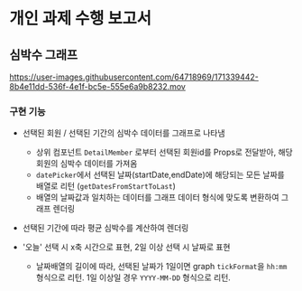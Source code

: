 # 개인 과제 수행 보고서
## 심박수 그래프
https://user-images.githubusercontent.com/64718969/171339442-8b4e11dd-536f-4e1f-bc5e-555e6a9b8232.mov

### 구현 기능
- 선택된 회원 / 선택된 기간의 심박수 데이터를 그래프로 나타냄
    - 상위 컴포넌트 `DetailMember` 로부터 선택된 회원id를 Props로 전달받아, 해당회원의 심박수 데이터를 가져옴
    - `datePicker`에서 선택된 날짜(startDate,endDate)에 해당되는 모든 날짜를 배열로 리턴 (`getDatesFromStartToLast`)
    - 배열의 날짜값과 일치하는 데이터를 그래프 데이터 형식에 맞도록 변환하여 그래프 렌더링

- 선택된 기간에 따라 평균 심박수를 계산하여 렌더링

- '오늘' 선택 시 x축 시간으로 표현, 2일 이상 선택 시 날짜로 표현
    - 날짜배열의 길이에 따라, 선택된 날짜가 1일이면 graph `tickFormat`을 `hh:mm` 형식으로 리턴. 1일 이상일 경우 `YYYY-MM-DD` 형식으로 리턴.






